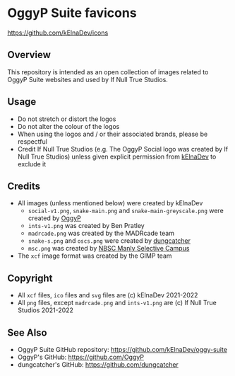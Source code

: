 # OggyP Suite favicons
https://github.com/kElnaDev/icons


## Overview
This repository is intended as an open collection of images related to OggyP Suite websites and used by If Null True Studios.


## Usage
* Do not stretch or distort the logos
* Do not alter the colour of the logos
* When using the logos and / or their associated brands, please be respectful
* Credit If Null True Studios (e.g. The OggyP Social logo was created by If Null True Studios) unless given explicit 
  permission from [kElnaDev](https://github.com/kElnaDev) to exclude it


## Credits
* All images (unless mentioned below) were created by kElnaDev
  * `social-v1.png`, `snake-main.png` and `snake-main-greyscale.png` were created by [OggyP](https://github.com/OggyP)
  * `ints-v1.png` was created by Ben Pratley
  * `madrcade.png` was created by the MADRcade team
  * `snake-s.png` and `oscs.png` were created by [dungcatcher](https://github.com/dungcatcher)
  * `msc.png` was created by [NBSC Manly Selective Campus](https://nbscmanlys-h.schools.nsw.gov.au)
* The `xcf` image format was created by the GIMP team


## Copyright
* All `xcf` files, `ico` files and `svg` files are (c) kElnaDev 2021-2022
* All `png` files, except `madrcade.png` and `ints-v1.png` are (c) If Null True Studios 2021-2022


## See Also
* OggyP Suite GitHub repository: https://github.com/kElnaDev/oggy-suite
* OggyP's GitHub: https://github.com/OggyP
* dungcatcher's GitHub: https://github.com/dungcatcher
